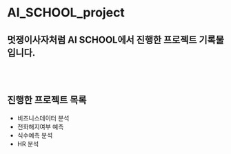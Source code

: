 # AI_SCHOOL_project
## 멋쟁이사자처럼 AI SCHOOL에서 진행한 프로젝트 기록물입니다.
<br/><br/>
## 진행한 프로젝트 목록
* 비즈니스데이터 분석
* 전화해지여부 예측
* 식수예측 분석 
* HR 분석
